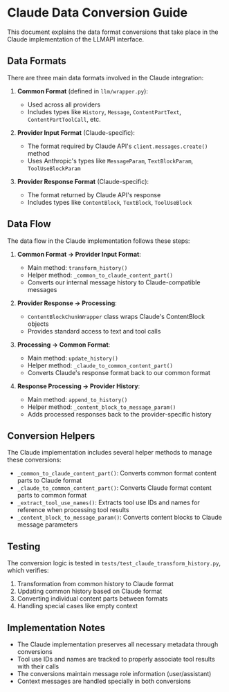 # Claude Data Conversion Guide

This document explains the data format conversions that take place in the Claude implementation of the LLMAPI interface.

## Data Formats

There are three main data formats involved in the Claude integration:

1. **Common Format** (defined in `llm/wrapper.py`):
   - Used across all providers
   - Includes types like `History`, `Message`, `ContentPartText`, `ContentPartToolCall`, etc.

2. **Provider Input Format** (Claude-specific):
   - The format required by Claude API's `client.messages.create()` method
   - Uses Anthropic's types like `MessageParam`, `TextBlockParam`, `ToolUseBlockParam`

3. **Provider Response Format** (Claude-specific):
   - The format returned by Claude API's response
   - Includes types like `ContentBlock`, `TextBlock`, `ToolUseBlock`

## Data Flow

The data flow in the Claude implementation follows these steps:

1. **Common Format → Provider Input Format**:
   - Main method: `transform_history()`
   - Helper method: `_common_to_claude_content_part()`
   - Converts our internal message history to Claude-compatible messages

2. **Provider Response → Processing**:
   - `ContentBlockChunkWrapper` class wraps Claude's ContentBlock objects
   - Provides standard access to text and tool calls

3. **Processing → Common Format**:
   - Main method: `update_history()`
   - Helper method: `_claude_to_common_content_part()`
   - Converts Claude's response format back to our common format

4. **Response Processing → Provider History**:
   - Main method: `append_to_history()`
   - Helper method: `_content_block_to_message_param()`
   - Adds processed responses back to the provider-specific history

## Conversion Helpers

The Claude implementation includes several helper methods to manage these conversions:

- `_common_to_claude_content_part()`: Converts common format content parts to Claude format
- `_claude_to_common_content_part()`: Converts Claude format content parts to common format
- `_extract_tool_use_names()`: Extracts tool use IDs and names for reference when processing tool results
- `_content_block_to_message_param()`: Converts content blocks to Claude message parameters

## Testing

The conversion logic is tested in `tests/test_claude_transform_history.py`, which verifies:

1. Transformation from common history to Claude format
2. Updating common history based on Claude format
3. Converting individual content parts between formats
4. Handling special cases like empty context

## Implementation Notes

- The Claude implementation preserves all necessary metadata through conversions
- Tool use IDs and names are tracked to properly associate tool results with their calls
- The conversions maintain message role information (user/assistant)
- Context messages are handled specially in both conversions